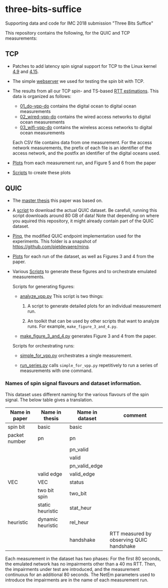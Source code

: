 # three-bits-suffice
Supporting data and code for IMC 2018 submission "Three Bits Suffice"

This repository contains the following, for the QUIC and TCP measurements:

## TCP

- Patches to add latency spin signal support for TCP to the Linux kernel [4.9](tpc/kernel_patches/linux-4.9-tcpspin.patch) and [4.15](tpc/kernel_patches/linux-4.15-tcpspin.patch).

- The simple [webserver](tcp/webserver/webserver.py) we used for testing the spin bit with TCP.

- The results from all our TCP spin- and TS-based [RTT estimations](tcp/data/).
   This data is organized as follows:
  - [01_do-vpp-do](tcp/data/01_do-vpp-do) contains the digital ocean to digital ocean measurements
  - [02_wired-vpp-do](tcp/data/02_wired-vpp-do) contains the wired access networks to digital ocean measurements
  - [03_wifi-vpp-do](tcp/data/03_wifi-vpp-do) contains the wireless access networks to digital ocean measurements

   Each CSV file contains data from one measurement.
   For the access network measurements, the prefix of each file is an identifier of the access network,
   and the postfix an identifier of the digital oceans used.

- [Plots](/tcp/plots) from each measurement run, and Figure 5 and 6 from the paper

- [Scripts](tcp/scripts/) to create these plots

## QUIC

- The [master thesis](quic/thesis.pdf) this paper was based on.

- A [script](quic/download_dataset.bash) to download the actual QUIC dataset. 
Be carefull, running this script downloads around 80 GB of data!
Note that depending on where you aquired this repository, it might already contain part
of the QUIC dataset.

- [Pinq](quic/pinq/), the modified QUIC endpoint implementation used for the experiments.
   This folder is a snapshot of  https://github.com/pietdevaere/minq.

- [Plots](quic/plots/) for each run of the dataset, as well as Figures 3 and 4 from the paper.

- Various [Scripts](quic/scripts) to generate these figures and to orchestrate emulated measurements.

   Scripts for generating figures:

  - [analyze_vpp.py](quic/scripts/analyze_vpp.py) This script is two things:

     1. A script to generate detailed plots for an individual measurement run. 

     1. An toolkit that can be used by other scripts that want
     to analyze runs. For example, `make_figure_3_and_4.py`.

  - [make_figure_3_and_4.py](quic/scripts/make_figure_3_and_4.py) generates Figure 3 and 4 from the paper.

   Scripts for orchestrating runs:

  - [simple_for_vpp.py](quic/scripts/simple_for_vpp.py) orchestrates a single measurement.

  - [run_series.py](quic/scripts/run_series.py) calls `simple_for_vpp.py` repetitively to run a series of measurements with one command.


### Names of spin signal flavours and dataset information.

This dataset uses different naming for the various flavours of
the spin signal. The below table gives a translation.

| Name in paper | Name in thesis    | Name in dataset | comment                                  |
|---------------|-------------------|-----------------|------------------------------------------|
| spin bit      | basic             | basic           |                                          |
| packet number | pn                | pn              |                                          |
|               |                   | pn_valid        |                                          |
|               |                   | valid           |                                          |
|               |                   | pn_valid_edge   |                                          |
|               | valid edge        | valid_edge      |                                          |
| VEC           |  VEC              | status          |                                          |
|               | two bit spin      | two_bit         |                                          |
|               | static heuristic  | stat_heur       |                                          |
| heuristic     | dynamic heuristic | rel_heur        |                                          |
|               |                   | handshake       | RTT measured by observing QUIC handshake |

Each measurement in the dataset has two phases: For the first 80 seconds, the emulated network has no impairments other than a 40 ms RTT. Then, the impairments under test are introduced, and the measurement continuous for an additional 80 seconds. The NetEm parameters used to introduce the impairments are in the
name of each measurement run.
